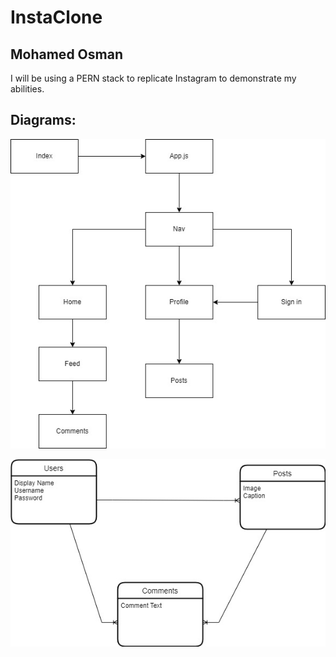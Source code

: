 # InstaClone
## Mohamed Osman

I will be using a PERN stack to replicate Instagram to demonstrate my abilities.

## Diagrams:

![components](./Diagrams/Components.jpg)

![ERD](./Diagrams/ERD.jpg)
